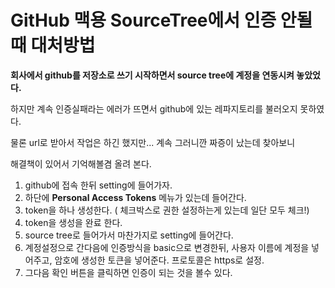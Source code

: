 # GitHub 맥용 SourceTree에서 인증 안될때 대처방법

**회사에서 github를 저장소로 쓰기 시작하면서 source tree에 계정을 연동시켜 놓았었다.**

하지만 계속 인증실패라는 에러가 뜨면서 github에 있는 레파지토리를 불러오지 못하였다.

물론 url로 받아서 작업은 하긴 했지만... 계속 그러니깐 짜증이 났는데 찾아보니

해결책이 있어서 기억해볼겸 올려 본다.

1. github에 접속 한뒤 setting에 들어가자.
2. 하단에 **Personal Access Tokens** 메뉴가 있는데 들어간다.
3. token을 하나 생성한다. ( 체크박스로 권한 설정하는게 있는데 일단 모두 체크!)
4. token을 생성을 완료 한다.
5. source tree로 들어가서 마찬가지로 setting에 들어간다.
6. 계정설정으로 간다음에 인증방식을 basic으로 변경한뒤, 사용자 이름에 계정을 넣어주고, 암호에 생성한 토큰을 넣어준다. 프로토콜은 https로 설정.
7. 그다음 확인 버튼을 클릭하면 인증이 되는 것을 볼수 있다.
